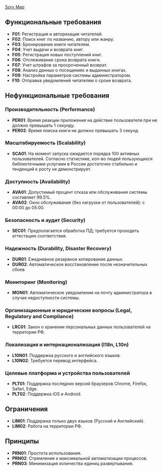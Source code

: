 [Sory Map](https://ppolaptev.avion.io/map/uejS72awBXocnyqBu)

## Функциональные требования

- **F01**: Регистрация и авторизация читателей.
- **F02**: Поиск книг по названию, автору или жанру.
- **F03**: Бронирование книги читателем.
- **F04**: Учет выдачи и возврата книг.
- **F05**: Регистрация новых поступлений книг.
- **F06**: Отслеживание срока возврата книги.
- **F07**: Учет штрафов за просроченный возврат.
- **F08**: Анализ данных о посещениях и выданных книгах.
- **F09**: Настройка параметров системы администратором.
- **F10**: Отправка уведомлений читателям о сроке возврата.

## Нефункциональные требования

### Производительность (Performance)

- **PER01**: Время реакции приложения на действие пользователя при не должно превышать 1 секунду.
- **PER02**: Время поиска книги не должно превышать 3 секунд.

### Масштабируемость (Scalability)

- **SCA01**: На момент запуска ожидается порядка 100 активных пользователей.
Согласно статистике, кол-во людей пользующихся библиотечными услугами в России достаточно стабильно и тенденций к росту не демонстрирует.

### Доступность (Availability)

- **AVA01**: Допустимый процент отказа или обслуживания системы составляет 99.5%.
- **AVA02**: Окно обслуживания (без нагрузки от пользователей): с 00:00 до 05:00.

### Безопасность и аудит (Security)

- **SEC01**: Предполагается обработка ПД; требуется проходить аттестацию соответствия.

### Надежность (Durability, Disaster Recovery)

- **DUR01**: Ежедневное резервное копирование данных.
- **DUR02**: Автоматическое восстановление после незначительных сбоев

### Мониторинг (Monitoring)

- **MON01**: Автоматическое уведомление на почту администратора в случае недоступности системы.

### Организационные и юридические вопросы (Legal, Regulatory and Compliance)

- **LRC01**: Закон о хранении персональных данных пользователей на территории РФ.

### Локализация и интернационализация (I18n, L10n)

- **L10N01**: Поддержка русского и английского языков.
- **L10N02**: Требуется перевод интерфейса.

### Целевые платформа и устройства пользователей

- **PLT01**: Поддержка последних версий браузеров Chrome, Firefox, Safari, Edge.
- **PLT02**: Поддержка iOS и Android.

## Ограничения

- **LIM01**: Поддержка только двух языков (Русский и Английский).
- **LIM02**: Работа на территории РФ.

## Принципы

- **PRN01**: Простота использования.
- **PRN02**: Стремление к максимальной автоматизации процессов.
- **PRN03**: Минимизация количества единиц развертывания.

